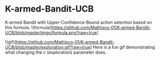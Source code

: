 # K-armed-Bandit-UCB
K-armed Bandit with Upper-Confidence-Bound action selection based on this formula.
!(formula)[https://github.com/Mathisco-01/K-armed-Bandit-UCB/blob/master/imgs/formula.png?raw=true]


!(gif)[https://github.com/Mathisco-01/K-armed-Bandit-UCB/blob/master/exploration.gif?raw=true]
Here is a fun gif demonstrating what changing the c (exploration) parameter does.
